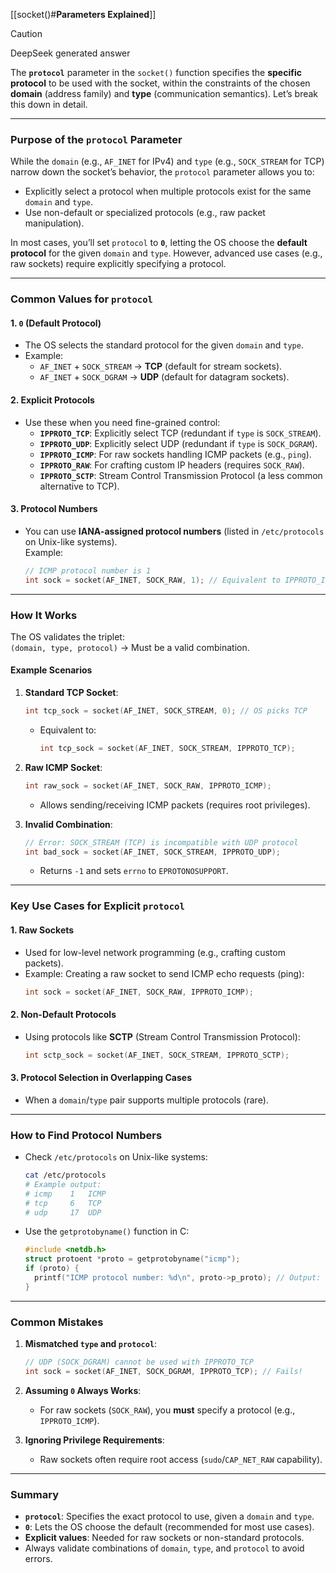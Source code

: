 [[socket()#**Parameters Explained**]]

> [!CAUTION]
> DeepSeek generated answer

The **`protocol`** parameter in the `socket()` function specifies the **specific protocol** to be used with the socket, within the constraints of the chosen **domain** (address family) and **type** (communication semantics). Let’s break this down in detail.

---

### **Purpose of the `protocol` Parameter**
While the `domain` (e.g., `AF_INET` for IPv4) and `type` (e.g., `SOCK_STREAM` for TCP) narrow down the socket’s behavior, the `protocol` parameter allows you to:
- Explicitly select a protocol when multiple protocols exist for the same `domain` and `type`.
- Use non-default or specialized protocols (e.g., raw packet manipulation).

In most cases, you’ll set `protocol` to **`0`**, letting the OS choose the **default protocol** for the given `domain` and `type`. However, advanced use cases (e.g., raw sockets) require explicitly specifying a protocol.

---

### **Common Values for `protocol`**

#### 1. **`0` (Default Protocol)**
- The OS selects the standard protocol for the given `domain` and `type`.
- Example:
  - `AF_INET` + `SOCK_STREAM` → **TCP** (default for stream sockets).
  - `AF_INET` + `SOCK_DGRAM` → **UDP** (default for datagram sockets).

#### 2. **Explicit Protocols**
- Use these when you need fine-grained control:
  - **`IPPROTO_TCP`**: Explicitly select TCP (redundant if `type` is `SOCK_STREAM`).
  - **`IPPROTO_UDP`**: Explicitly select UDP (redundant if `type` is `SOCK_DGRAM`).
  - **`IPPROTO_ICMP`**: For raw sockets handling ICMP packets (e.g., `ping`).
  - **`IPPROTO_RAW`**: For crafting custom IP headers (requires `SOCK_RAW`).
  - **`IPPROTO_SCTP`**: Stream Control Transmission Protocol (a less common alternative to TCP).

#### 3. **Protocol Numbers**
- You can use **IANA-assigned protocol numbers** (listed in `/etc/protocols` on Unix-like systems).  
  Example:
  ```c
  // ICMP protocol number is 1
  int sock = socket(AF_INET, SOCK_RAW, 1); // Equivalent to IPPROTO_ICMP
  ```

---

### **How It Works**
The OS validates the triplet:  
`(domain, type, protocol)` → Must be a valid combination.  

#### **Example Scenarios**
1. **Standard TCP Socket**:
   ```c
   int tcp_sock = socket(AF_INET, SOCK_STREAM, 0); // OS picks TCP
   ```
   - Equivalent to:
     ```c
     int tcp_sock = socket(AF_INET, SOCK_STREAM, IPPROTO_TCP);
     ```

2. **Raw ICMP Socket**:
   ```c
   int raw_sock = socket(AF_INET, SOCK_RAW, IPPROTO_ICMP);
   ```
   - Allows sending/receiving ICMP packets (requires root privileges).

3. **Invalid Combination**:
   ```c
   // Error: SOCK_STREAM (TCP) is incompatible with UDP protocol
   int bad_sock = socket(AF_INET, SOCK_STREAM, IPPROTO_UDP);
   ```
   - Returns `-1` and sets `errno` to `EPROTONOSUPPORT`.

---

### **Key Use Cases for Explicit `protocol`**

#### 1. **Raw Sockets**
- Used for low-level network programming (e.g., crafting custom packets).
- Example: Creating a raw socket to send ICMP echo requests (ping):
  ```c
  int sock = socket(AF_INET, SOCK_RAW, IPPROTO_ICMP);
  ```

#### 2. **Non-Default Protocols**
- Using protocols like **SCTP** (Stream Control Transmission Protocol):
  ```c
  int sctp_sock = socket(AF_INET, SOCK_STREAM, IPPROTO_SCTP);
  ```

#### 3. **Protocol Selection in Overlapping Cases**
- When a `domain`/`type` pair supports multiple protocols (rare).

---

### **How to Find Protocol Numbers**
- Check `/etc/protocols` on Unix-like systems:
  ```bash
  cat /etc/protocols
  # Example output:
  # icmp    1   ICMP
  # tcp     6   TCP
  # udp     17  UDP
  ```
- Use the `getprotobyname()` function in C:
  ```c
  #include <netdb.h>
  struct protoent *proto = getprotobyname("icmp");
  if (proto) {
    printf("ICMP protocol number: %d\n", proto->p_proto); // Output: 1
  }
  ```

---

### **Common Mistakes**
1. **Mismatched `type` and `protocol`**:
   ```c
   // UDP (SOCK_DGRAM) cannot be used with IPPROTO_TCP
   int sock = socket(AF_INET, SOCK_DGRAM, IPPROTO_TCP); // Fails!
   ```

2. **Assuming `0` Always Works**:
   - For raw sockets (`SOCK_RAW`), you **must** specify a protocol (e.g., `IPPROTO_ICMP`).

3. **Ignoring Privilege Requirements**:
   - Raw sockets often require root access (`sudo`/`CAP_NET_RAW` capability).

---

### **Summary**
- **`protocol`**: Specifies the exact protocol to use, given a `domain` and `type`.
- **`0`**: Lets the OS choose the default (recommended for most use cases).
- **Explicit values**: Needed for raw sockets or non-standard protocols.
- Always validate combinations of `domain`, `type`, and `protocol` to avoid errors.
